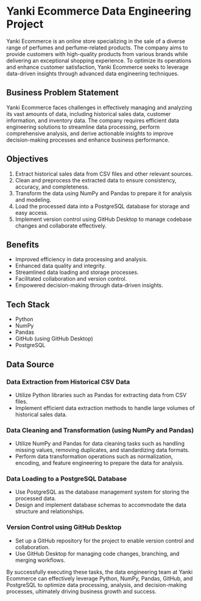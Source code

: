 # Yanki Ecommerce Data Engineering Project

Yanki Ecommerce is an online store specializing in the sale of a diverse range of perfumes and perfume-related products. The company aims to provide customers with high-quality products from various brands while delivering an exceptional shopping experience. To optimize its operations and enhance customer satisfaction, Yanki Ecommerce seeks to leverage data-driven insights through advanced data engineering techniques.

## Business Problem Statement

Yanki Ecommerce faces challenges in effectively managing and analyzing its vast amounts of data, including historical sales data, customer information, and inventory data. The company requires efficient data engineering solutions to streamline data processing, perform comprehensive analysis, and derive actionable insights to improve decision-making processes and enhance business performance.

## Objectives

1. Extract historical sales data from CSV files and other relevant sources.
2. Clean and preprocess the extracted data to ensure consistency, accuracy, and completeness.
3. Transform the data using NumPy and Pandas to prepare it for analysis and modeling.
4. Load the processed data into a PostgreSQL database for storage and easy access.
5. Implement version control using GitHub Desktop to manage codebase changes and collaborate effectively.

## Benefits

- Improved efficiency in data processing and analysis.
- Enhanced data quality and integrity.
- Streamlined data loading and storage processes.
- Facilitated collaboration and version control.
- Empowered decision-making through data-driven insights.

## Tech Stack

- Python
- NumPy
- Pandas
- GitHub (using GitHub Desktop)
- PostgreSQL

## Data Source

### Data Extraction from Historical CSV Data

- Utilize Python libraries such as Pandas for extracting data from CSV files.
- Implement efficient data extraction methods to handle large volumes of historical sales data.

### Data Cleaning and Transformation (using NumPy and Pandas)

- Utilize NumPy and Pandas for data cleaning tasks such as handling missing values, removing duplicates, and standardizing data formats.
- Perform data transformation operations such as normalization, encoding, and feature engineering to prepare the data for analysis.

### Data Loading to a PostgreSQL Database

- Use PostgreSQL as the database management system for storing the processed data.
- Design and implement database schemas to accommodate the data structure and relationships.

### Version Control using GitHub Desktop

- Set up a GitHub repository for the project to enable version control and collaboration.
- Use GitHub Desktop for managing code changes, branching, and merging workflows.

By successfully executing these tasks, the data engineering team at Yanki Ecommerce can effectively leverage Python, NumPy, Pandas, GitHub, and PostgreSQL to optimize data processing, analysis, and decision-making processes, ultimately driving business growth and success.
